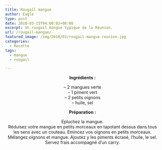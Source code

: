 ```yaml
---
title: Rougail mangue
author: Eagle
type: post
date: 2010-03-15T04:00:02+00:00
excerpt: Un rougail mangue typique de la Réunion.
url: /rougail-mangue/
featured_image: /img/2010/03/rougail-mangue-reunion.jpg
categories:
  - Recette
tags:
  - mangue
  - rougail

---
```

<p style="text-align: center;">
  <strong>Ingrédients :</strong>
</p>

<p style="text-align: center;">
  &#8211; 2 mangues verte<br /> &#8211; 1 piment vert<br /> &#8211; 2 petits oignons<br /> &#8211; huile, sel
</p>

<p style="text-align: center;">
  <strong>Préparation :</strong>
</p>

<p style="text-align: center;">
  Epluchez la mangue.<br /> Réduisez votre mangue en petits morceaux en tapotant dessus dans tous les sens avec un couteau. Emincez vos oignons en petits morceaux.<br /> Mélangez oignons et mangue. Ajoutez y les piments écrasé, l&rsquo;huile, le sel.<br /> Servez frais accompagné d&rsquo;un carry.
</p>